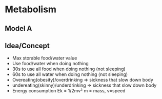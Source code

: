 # Metabolism

## Model A

## Idea/Concept

- Max storable food/water value
- Use food/water when doing nothing
- 30s to use all food when doing nothing (not sleeping)
- 60s to use all water when doing nothing (not sleeping)
- Overeating(obesity)/overdrinking => sickness that slow down body
- undereating(skinny)/underdrinking => sickness that slow down body
- Energy consumption Ek = 1/2mv²
	m = mass, v=speed